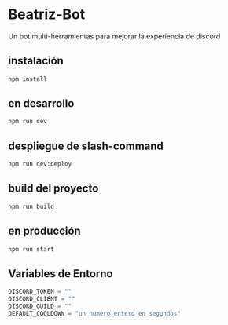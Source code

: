 # Beatriz-Bot
Un bot multi-herramientas para mejorar la experiencia de discord

## instalación
```bash
npm install
```
## en desarrollo
```bash
npm run dev
```
## despliegue de slash-command
```bash
npm run dev:deploy
```
## build del proyecto
```bash
npm run build
```
## en producción
```bash
npm run start
```
## Variables de Entorno
```js
DISCORD_TOKEN = ""
DISCORD_CLIENT = ""
DISCORD_GUILD = ""
DEFAULT_COOLDOWN = "un numero entero en segundos"
```
